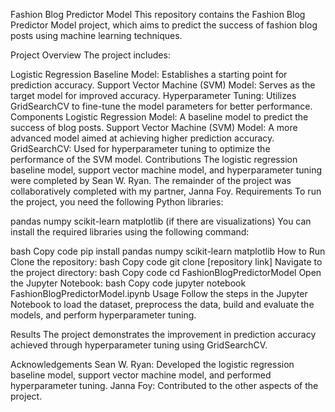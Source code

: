 Fashion Blog Predictor Model
This repository contains the Fashion Blog Predictor Model project, which aims to predict the success of fashion blog posts using machine learning techniques.

Project Overview
The project includes:

Logistic Regression Baseline Model: Establishes a starting point for prediction accuracy.
Support Vector Machine (SVM) Model: Serves as the target model for improved accuracy.
Hyperparameter Tuning: Utilizes GridSearchCV to fine-tune the model parameters for better performance.
Components
Logistic Regression Model: A baseline model to predict the success of blog posts.
Support Vector Machine (SVM) Model: A more advanced model aimed at achieving higher prediction accuracy.
GridSearchCV: Used for hyperparameter tuning to optimize the performance of the SVM model.
Contributions
The logistic regression baseline model, support vector machine model, and hyperparameter tuning were completed by Sean W. Ryan.
The remainder of the project was collaboratively completed with my partner, Janna Foy.
Requirements
To run the project, you need the following Python libraries:

pandas
numpy
scikit-learn
matplotlib (if there are visualizations)
You can install the required libraries using the following command:

bash
Copy code
pip install pandas numpy scikit-learn matplotlib
How to Run
Clone the repository:
bash
Copy code
git clone [repository link]
Navigate to the project directory:
bash
Copy code
cd FashionBlogPredictorModel
Open the Jupyter Notebook:
bash
Copy code
jupyter notebook FashionBlogPredictorModel.ipynb
Usage
Follow the steps in the Jupyter Notebook to load the dataset, preprocess the data, build and evaluate the models, and perform hyperparameter tuning.

Results
The project demonstrates the improvement in prediction accuracy achieved through hyperparameter tuning using GridSearchCV.

Acknowledgements
Sean W. Ryan: Developed the logistic regression baseline model, support vector machine model, and performed hyperparameter tuning.
Janna Foy: Contributed to the other aspects of the project.
